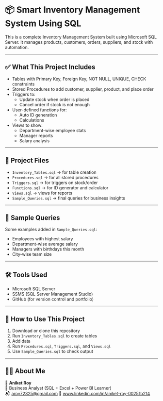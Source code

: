 # 📦 Smart Inventory Management System Using SQL

This is a complete Inventory Management System built using Microsoft SQL Server. It manages products, customers, orders, suppliers, and stock with automation.

---

## ✅ What This Project Includes

- Tables with Primary Key, Foreign Key, NOT NULL, UNIQUE, CHECK constraints
- Stored Procedures to add customer, supplier, product, and place order
- Triggers to:
  - Update stock when order is placed
  - Cancel order if stock is not enough
- User-defined functions for:
  - Auto ID generation
  - Calculations
- Views to show:
  - Department-wise employee stats
  - Manager reports
  - Salary analysis

---

## 📂 Project Files 

- `Inventory_Tables.sql` → for table creation  
- `Procedures.sql` → for all stored procedures  
- `Triggers.sql` → for triggers on stock/order  
- `Functions.sql` → for ID generator and calculator  
- `Views.sql` → views for reports  
- `Sample_Queries.sql` → final queries for business insights  

---

## 🧪 Sample Queries

Some examples added in `Sample_Queries.sql`:
- Employees with highest salary
- Department-wise average salary
- Managers with birthdays this month
- City-wise team size

---

## 🛠 Tools Used

- Microsoft SQL Server
- SSMS (SQL Server Management Studio)
- GitHub (for version control and portfolio)

---

## 🔗 How to Use This Project

1. Download or clone this repository
2. Run `Inventory_Tables.sql` to create tables
3. Add data
4. Run `Procedures.sql`, `Triggers.sql`, and `Views.sql`
5. Use `Sample_Queries.sql` to check output

---

## 🙋‍♂️ About Me

👤 **Aniket Roy**  
🎯 Business Analyst (SQL + Excel + Power BI Learner)  
📬 aroy72325@gmail.com
🔗 www.linkedin.com/in/aniket-roy-00251b214
